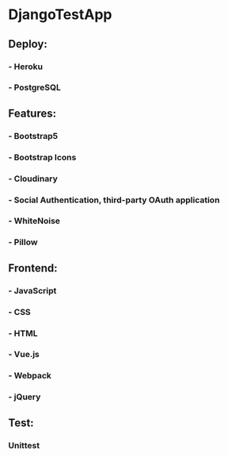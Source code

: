 # DjangoTestApp

## Deploy:

### - Heroku
### - PostgreSQL

## Features:

### - Bootstrap5
### - Bootstrap Icons
### - Cloudinary
### - Social Authentication, third-party OAuth application 
### - WhiteNoise
### - Pillow

## Frontend:

### - JavaScript
### - CSS 
### - HTML
### - Vue.js
### - Webpack 
### - jQuery

## Test:

### Unittest

